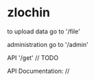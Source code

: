 zlochin
=======
to upload data go to '/file'

administration go to '/admin'

API '/get'  // TODO

API Documentation:
//
